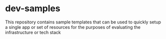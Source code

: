 # dev-samples
This repository contains sample templates that can be used to quickly setup a single app or set of resources for the purposes of evaluating the infrastructure or tech stack
